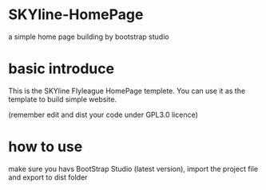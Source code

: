 # SKYline-HomePage
a simple home page building by bootstrap studio

# basic introduce

This is the SKYline Flyleague HomePage templete. You can use it as the template to build simple website.

(remember edit and dist your code under GPL3.0 licence)

# how to use

make sure you havs BootStrap Studio (latest version), import the project file and export to dist folder
